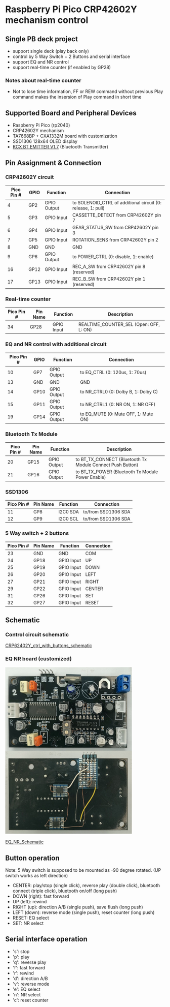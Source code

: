 # Raspberry Pi Pico CRP42602Y mechanism control

## Single PB deck project
* support single deck (play back only)
* control by 5 Way Switch + 2 Buttons and serial interface
* support EQ and NR control
* support real-time counter (if enabled by GP28)

### Notes about real-time counter
* Not to lose time information, FF or REW command without previous Play command makes the insersion of Play command in short time

## Supported Board and Peripheral Devices
* Raspberry Pi Pico (rp2040)
* CRP42602Y mechanism
* TA7668BP + CXA1332M board with customization
* SSD1306 128x64 OLED display
* [KCX BT EMITTER V1.7](doc/KCX_BT_EMITTER_V1.7.jpg) (Bluetooth Transmitter)

## Pin Assignment & Connection
### CRP42602Y circuit
| Pico Pin # | GPIO | Function | Connection |
----|----|----|----
| 4 | GP2 | GPIO Output | to SOLENOID_CTRL of additional circuit (0: release, 1: pull) |
| 5 | GP3 | GPIO Input | CASSETTE_DETECT from CRP42602Y pin 7 |
| 6 | GP4 | GPIO Input | GEAR_STATUS_SW from CRP42602Y pin 3 |
| 7 | GP5 | GPIO Input | ROTATION_SENS from CRP42602Y pin 2 |
| 8 | GND | GND | GND |
| 9 | GP6 | GPIO Output | to POWER_CTRL (0: disable, 1: enable) |
| 16 | GP12 | GPIO Input | REC_A_SW from CRP42602Y pin 8 (reserved) |
| 17 | GP13 | GPIO Input | REC_B_SW from CRP42602Y pin 1 (reserved) |

### Real-time counter
| Pico Pin # | Pin Name | Function | Description |
----|----|----|----
| 34 | GP28 | GPIO Input | REALTIME_COUNTER_SEL (Open: OFF, L: ON) |

### EQ and NR control with additional circuit
| Pico Pin # | GPIO | Function | Connection |
----|----|----|----
| 10 | GP7 | GPIO Output | to EQ_CTRL (0: 120us, 1: 70us) |
| 13 | GND | GND | GND |
| 14 | GP10 | GPIO Output | to NR_CTRL0 (0: Dolby B, 1: Dolby C) |
| 15 | GP11 | GPIO Output | to NR_CTRL1 (0: NR ON, 1: NR OFF) |
| 19 | GP14 | GPIO Output | to EQ_MUTE (0: Mute OFF, 1: Mute ON) |

### Bluetooth Tx Module
| Pico Pin # | Pin Name | Function | Description |
----|----|----|----
| 20 | GP15 | GPIO Output | to BT_TX_CONNECT (Bluetooth Tx Module Connect Push Button) |
| 21 | GP16 | GPIO Output | to BT_TX_POWER (Bluetooth Tx Module Power Enable) |

### SSD1306
| Pico Pin # | Pin Name | Function | Connection |
----|----|----|----
| 11 | GP8 | I2C0 SDA | to/from SSD1306 SDA |
| 12 | GP9 | I2C0 SCL | to/from SSD1306 SDA |

### 5 Way switch + 2 buttons
| Pico Pin # | Pin Name | Function | Connection |
----|----|----|----
| 23 | GND | GND | COM |
| 24 | GP18 | GPIO Input | UP |
| 25 | GP19 | GPIO Input | DOWN |
| 26 | GP20 | GPIO Input | LEFT |
| 27 | GP21 | GPIO Input | RIGHT |
| 29 | GP22 | GPIO Input | CENTER |
| 31 | GP26 | GPIO Input | SET |
| 32 | GP27 | GPIO Input | RESET |

## Schematic
### Control circuit schematic
[CRP62402Y_ctrl_with_buttons_schematic](doc/CRP62402Y_ctrl_with_buttons_schematic.pdf)

### EQ NR board (customized)
<img src="doc/TA7668BP_CXA1332M_board_customized.jpg" width="400" />

[EQ_NR_Schematic](doc/TA7668BP_CXA1332M_board_customized.pdf)

## Button operation
Note: 5 Way switch is supposed to be mounted as -90 degree rotated. (UP switch works as left direction)
* CENTER: play/stop (single click), reverse play (double click), bluetooth connect (triple click), bluetooth on/off (long push)
* DOWN (right): fast forward
* UP (left): rewind
* RIGHT (up): direction A/B (single push), save flush (long push)
* LEFT (down): reverse mode (single push), reset counter (long push)
* RESET: EQ select
* SET: NR select

## Serial interface operation
* 's': stop
* 'p': play
* 'q': reverse play
* 'f': fast forward
* 'r': rewind
* 'd': direction A/B
* 'v': reverse mode
* 'e': EQ select
* 'n': NR select
* 'c': reset counter